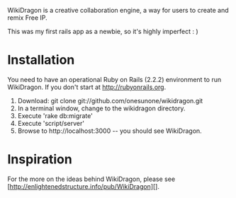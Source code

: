 WikiDragon is a creative collaboration engine, a way for users to create and remix Free IP.

This was my first rails app as a newbie, so it's highly imperfect : )

Installation
============
You need to have an operational Ruby on Rails (2.2.2) environment to run WikiDragon.  If you don't start at http://rubyonrails.org.
1. Download: git clone git://github.com/onesunone/wikidragon.git
2. In a terminal window, change to the wikidragon directory.
3. Execute 'rake db:migrate'
4. Execute 'script/server'
5. Browse to http://localhost:3000 -- you should see WikiDragon.

Inspiration
===========
For the more on the ideas behind WikiDragon, please see [http://enlightenedstructure.info/pub/WikiDragon][].

